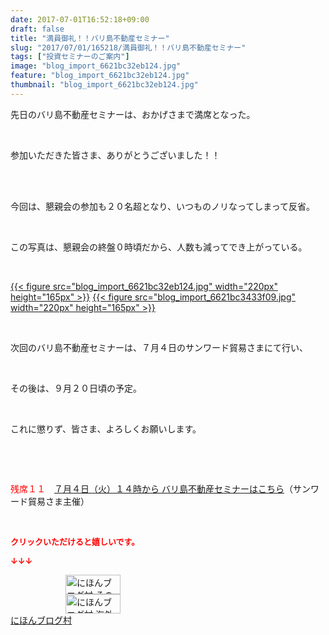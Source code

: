 ```yaml
---
date: 2017-07-01T16:52:18+09:00
draft: false
title: "満員御礼！！バリ島不動産セミナー"
slug: "2017/07/01/165218/満員御礼！！バリ島不動産セミナー"
tags: ["投資セミナーのご案内"]
image: "blog_import_6621bc32eb124.jpg"
feature: "blog_import_6621bc32eb124.jpg"
thumbnail: "blog_import_6621bc32eb124.jpg"
---
```

<p>先日のバリ島不動産セミナーは、おかげさまで満席となった。</p><p> </p><p>参加いただきた皆さま、ありがとうございました！！</p><p> </p><p><br/>今回は、懇親会の参加も２０名超となり、いつものノリなってしまって反省。</p><p> </p><p>この写真は、懇親会の終盤０時頃だから、人数も減ってでき上がっている。</p><p> </p><p><a href="blog_import_6621bc32eb124.jpg">{{< figure src="blog_import_6621bc32eb124.jpg" width="220px" height="165px" >}}</a> <a href="blog_import_6621bc3433f09.jpg">{{< figure src="blog_import_6621bc3433f09.jpg" width="220px" height="165px" >}}</a></p><p> </p><p>次回のバリ島不動産セミナーは、７月４日のサンワード貿易さまにて行い、</p><p> </p><p>その後は、９月２０日頃の予定。</p><p> </p><p>これに懲りず、皆さま、よろしくお願いします。</p><p> </p><p> </p><p><span style="color: rgb(255, 0, 0);">残席１１</span>　<a href="04_ek" target="_blank"><span style="text-decoration: underline;">７月４日（火）１４時から バリ島不動産セミナーはこちら</span></a>（サンワード貿易さま主催）</p><p> </p><p><font color="#ff0000" size="2"><strong>クリックいただけると嬉しいです。</strong></font></p><p><font color="#ff0000" size="2"><strong>↓↓↓</strong></font></p><p><a href="ranking.html?p_cid=01260127" id="&amp;blogmura_banner" target="_blank"><img alt="にほんブログ村 その他生活ブログ 不動産投資へ" border="0" height="31" src="data:image/svg+xml;charset=utf-8,%3Csvg%20xmlns%3D%22http%3A%2F%2Fwww.w3.org%2F2000%2Fsvg%22%20title%3D%22Placeholder%20for%20Images%22%20role%3D%22presentation%22%20viewBox%3D%220%200%2088%2031%22%20%2F%3E" width="88" data-src="//life.blogmura.com/hudousantoushi/img/hudousantoushi88_31.gif" style="aspect-ratio: auto 88 / 31;"/><noscript><img alt="にほんブログ村 その他生活ブログ 不動産投資へ" border="0" height="31" src="//life.blogmura.com/hudousantoushi/img/hudousantoushi88_31.gif" width="88"></noscript></a><br/><a href="ranking.html?p_cid=01260127" target="_blank"><img alt="にほんブログ村 海外生活ブログ バリ島情報へ" border="0" height="31" src="data:image/svg+xml;charset=utf-8,%3Csvg%20xmlns%3D%22http%3A%2F%2Fwww.w3.org%2F2000%2Fsvg%22%20title%3D%22Placeholder%20for%20Images%22%20role%3D%22presentation%22%20viewBox%3D%220%200%2088%2031%22%20%2F%3E" width="88" data-src="https://img-proxy.blog-video.jp/images?url=http%3A%2F%2Foverseas.blogmura.com%2Fbali%2Fimg%2Fbali88_31.gif" style="aspect-ratio: auto 88 / 31;"/><noscript><img alt="にほんブログ村 海外生活ブログ バリ島情報へ" border="0" height="31" src="https://img-proxy.blog-video.jp/images?url=http%3A%2F%2Foverseas.blogmura.com%2Fbali%2Fimg%2Fbali88_31.gif" width="88"></noscript></a><br/><a href="ranking.html?p_cid=01260127" target="_blank">にほんブログ村</a></p>

